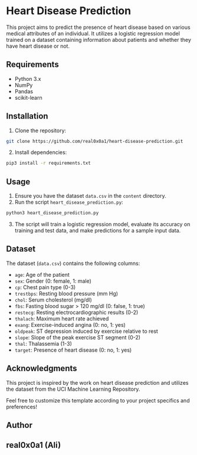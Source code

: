 # **Heart Disease Prediction**

This project aims to predict the presence of heart disease based on various medical attributes of an individual. It utilizes a logistic regression model trained on a dataset containing information about patients and whether they have heart disease or not.

## **Requirements**

- Python 3.x
- NumPy
- Pandas
- scikit-learn

## **Installation**

1. Clone the repository:

```bash
git clone https://github.com/real0x0a1/heart-disease-prediction.git
```

2. Install dependencies:

```bash
pip3 install -r requirements.txt
```

## **Usage**

1. Ensure you have the dataset `data.csv` in the `content` directory.
2. Run the script `heart_disease_prediction.py`:

```bash
python3 heart_disease_prediction.py
```

3. The script will train a logistic regression model, evaluate its accuracy on training and test data, and make predictions for a sample input data.

## **Dataset**

The dataset (`data.csv`) contains the following columns:

- `age`: Age of the patient
- `sex`: Gender (0: female, 1: male)
- `cp`: Chest pain type (0-3)
- `trestbps`: Resting blood pressure (mm Hg)
- `chol`: Serum cholesterol (mg/dl)
- `fbs`: Fasting blood sugar > 120 mg/dl (0: false, 1: true)
- `restecg`: Resting electrocardiographic results (0-2)
- `thalach`: Maximum heart rate achieved
- `exang`: Exercise-induced angina (0: no, 1: yes)
- `oldpeak`: ST depression induced by exercise relative to rest
- `slope`: Slope of the peak exercise ST segment (0-2)
- `thal`: Thalassemia (1-3)
- `target`: Presence of heart disease (0: no, 1: yes)

## **Acknowledgments**

This project is inspired by the work on heart disease prediction and utilizes the dataset from the UCI Machine Learning Repository.

Feel free to customize this template according to your project specifics and preferences!

## **Author**

real0x0a1 (Ali)
---
